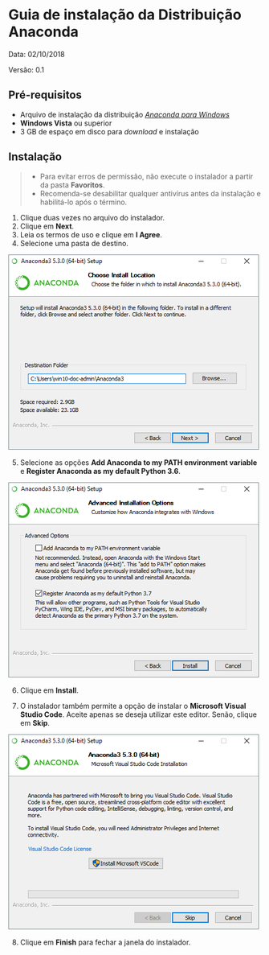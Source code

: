 # Guia de instalação da Distribuição Anaconda

Data: 02/10/2018

Versão: 0.1

## Pré-requisitos

+ Arquivo de instalação da distribuição *[Anaconda para Windows](https://www.anaconda.com)*
+ **Windows Vista** ou superior
+ 3 GB de espaço em disco para *download* e instalação

## Instalação

> + Para evitar erros de permissão, não execute o instalador a partir da pasta **Favoritos**.
> + Recomenda-se desabilitar qualquer antivírus antes da instalação e habilitá-lo após o término.

1. Clique duas vezes no arquivo do instalador.
2. Clique em **Next**.
3. Leia os termos de uso e clique em **I Agree**.
4. Selecione uma pasta de destino.

![instalacao1](images/anaconda_install-win-destination.png "Pasta de destino da instalação")

5. Selecione as opções **Add Anaconda to my PATH environment variable** e **Register Anaconda as my default Python 3.6**.

![instalacao2](images/anaconda_install-win-path.png "Opções avançadas de instalação")

6. Clique em **Install**.

7. O instalador também permite a opção de instalar o **Microsoft Visual Studio Code**. Aceite apenas se deseja utilizar este editor. Senão, clique em **Skip**.

![vscode](images/anaconda_vscode-install.png "Instalação do Visual Studio Code")

8. Clique em **Finish** para fechar a janela do instalador.

